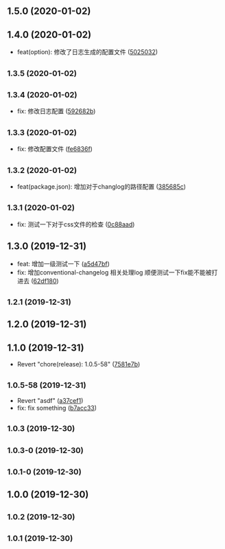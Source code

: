 ## 1.5.0 (2020-01-02)




## 1.4.0 (2020-01-02)

* feat(option): 修改了日志生成的配置文件 ([5025032](https://github.com/HeiLiu/gitHook/commit/5025032))



## <small>1.3.5 (2020-01-02)</small>




## <small>1.3.4 (2020-01-02)</small>

* fix: 修改日志配置 ([592682b](https://github.com/HeiLiu/gitHook/commit/592682b))



## <small>1.3.3 (2020-01-02)</small>

* fix: 修改配置文件 ([fe6836f](https://github.com/HeiLiu/gitHook/commit/fe6836f))



## <small>1.3.2 (2020-01-02)</small>

* feat(package.json): 增加对于changlog的路径配置 ([385685c](https://github.com/HeiLiu/gitHook/commit/385685c))



## <small>1.3.1 (2020-01-02)</small>

* fix: 测试一下对于css文件的检查 ([0c88aad](https://github.com/HeiLiu/gitHook/commit/0c88aad))



## 1.3.0 (2019-12-31)

* feat: 增加一级测试一下 ([a5d47bf](https://github.com/HeiLiu/gitHook/commit/a5d47bf))
* fix: 增加conventional-changelog 相关处理log 顺便测试一下fix能不能被打进去 ([62df180](https://github.com/HeiLiu/gitHook/commit/62df180))



## <small>1.2.1 (2019-12-31)</small>




## 1.2.0 (2019-12-31)




## 1.1.0 (2019-12-31)

* Revert "chore(release): 1.0.5-58" ([7581e7b](https://github.com/HeiLiu/gitHook/commit/7581e7b))



## <small>1.0.5-58 (2019-12-31)</small>

* Revert "asdf" ([a37cef1](https://github.com/HeiLiu/gitHook/commit/a37cef1))
* fix: fix something ([b7acc33](https://github.com/HeiLiu/gitHook/commit/b7acc33))



## <small>1.0.3 (2019-12-30)</small>




## <small>1.0.3-0 (2019-12-30)</small>




## <small>1.0.1-0 (2019-12-30)</small>




## 1.0.0 (2019-12-30)




## <small>1.0.2 (2019-12-30)</small>




## <small>1.0.1 (2019-12-30)</small>




